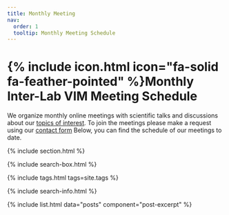 ```yaml
---
title: Monthly Meeting
nav:
  order: 1
  tooltip: Monthly Meeting Schedule
---
```


# {% include icon.html icon="fa-solid fa-feather-pointed" %}Monthly Inter-Lab VIM Meeting Schedule

We organize monthly online meetings with scientific talks and discussions about our [topics of interest](https://vis-image-management.github.io/vim-web/topics/). To join the meetings please make a request using our [contact form](https://vis-image-management.github.io/vim-web/contact/) Below, you can find the schedule of our meetings to date.

{% include section.html %}

{% include search-box.html %}

{% include tags.html tags=site.tags %}

{% include search-info.html %}

{% include list.html data="posts" component="post-excerpt" %}
